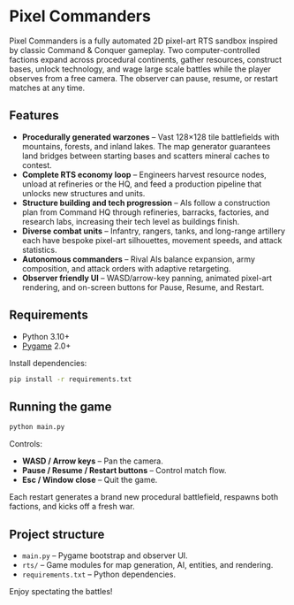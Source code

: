 # Pixel Commanders

Pixel Commanders is a fully automated 2D pixel-art RTS sandbox inspired by classic Command & Conquer gameplay. Two computer-controlled factions expand across procedural continents, gather resources, construct bases, unlock technology, and wage large scale battles while the player observes from a free camera. The observer can pause, resume, or restart matches at any time.

## Features

- **Procedurally generated warzones** – Vast 128×128 tile battlefields with mountains, forests, and inland lakes. The map generator guarantees land bridges between starting bases and scatters mineral caches to contest.
- **Complete RTS economy loop** – Engineers harvest resource nodes, unload at refineries or the HQ, and feed a production pipeline that unlocks new structures and units.
- **Structure building and tech progression** – AIs follow a construction plan from Command HQ through refineries, barracks, factories, and research labs, increasing their tech level as buildings finish.
- **Diverse combat units** – Infantry, rangers, tanks, and long-range artillery each have bespoke pixel-art silhouettes, movement speeds, and attack statistics.
- **Autonomous commanders** – Rival AIs balance expansion, army composition, and attack orders with adaptive retargeting.
- **Observer friendly UI** – WASD/arrow-key panning, animated pixel-art rendering, and on-screen buttons for Pause, Resume, and Restart.

## Requirements

- Python 3.10+
- [Pygame](https://www.pygame.org/) 2.0+

Install dependencies:

```bash
pip install -r requirements.txt
```

## Running the game

```bash
python main.py
```

Controls:

- **WASD / Arrow keys** – Pan the camera.
- **Pause / Resume / Restart buttons** – Control match flow.
- **Esc / Window close** – Quit the game.

Each restart generates a brand new procedural battlefield, respawns both factions, and kicks off a fresh war.

## Project structure

- `main.py` – Pygame bootstrap and observer UI.
- `rts/` – Game modules for map generation, AI, entities, and rendering.
- `requirements.txt` – Python dependencies.

Enjoy spectating the battles!
